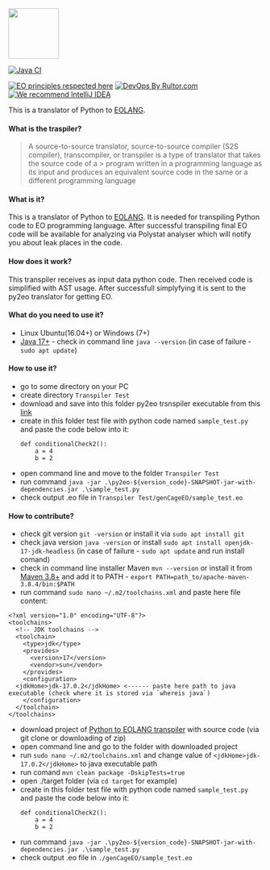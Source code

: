 
<img src="https://www.yegor256.com/images/books/elegant-objects/cactus.svg" height="100px" />

[![Java CI](https://github.com/polystat/py2eo/actions/workflows/github-ci.yml/badge.svg)](https://github.com/polystat/py2eo/actions/workflows/github-ci.yml)

[![EO principles respected here](https://www.elegantobjects.org/badge.svg)](https://www.elegantobjects.org)
[![DevOps By Rultor.com](http://www.rultor.com/b/polystat/py2eo)](http://www.rultor.com/p/polystat/py2eo)
[![We recommend IntelliJ IDEA](https://www.elegantobjects.org/intellij-idea.svg)](https://www.jetbrains.com/idea/)

This is a translator of Python to [EOLANG](https://www.eolang.org).
#### What is the traspiler? ####
> A source-to-source translator, source-to-source compiler (S2S compiler), transcompiler, or transpiler is a type of translator that takes the source code of a > program written in a programming language as its input and produces an equivalent source code in the same or a different programming language

#### What is it? ####
This is a translator of Python to [EOLANG](https://www.eolang.org). It is needed for transpiling Python code to EO programming language. After successful transpiling final EO code will be available for analyzing via Polystat analyser which will notify you about leak places in the code. 

#### How does it work? ####
This transpiler receives as input data python code. Then received code is simplified with AST usage. After successfull simplyfying it is sent to the py2eo translator for getting EO.

#### What do you need to use it? ####
* Linux Ubuntu(16.04+) or Windows (7+)
* [Java 17+](https://download.java.net/openjdk/jdk11/ri/openjdk-11+28_windows-x64_bin.zip) - check in command line `java --version` (in case of failure - `sudo apt update`)

#### How to use it? ####
- go to some directory on your PC
- create directory `Transpiler Test`
- download and save into this folder py2eo trsnspiler executable from this [link](https://repo1.maven.org/maven2/org/polystat/py2eo/0.0.3/py2eo-0.0.3-jar-with-dependencies.jar)
- create in this folder test file with python code named `sample_test.py` and paste the code below into it:
    ```
    def conditionalCheck2():
        a = 4
        b = 2
    ```
- open command line and move to the folder `Transpiler Test`
- run command `java -jar .\py2eo-${version_code}-SNAPSHOT-jar-with-dependencies.jar .\sample_test.py`
- check output .eo file in `Transpiler Test/genCageEO/sample_test.eo`


#### How to contribute? ####
- check git version `git -version` or install it via `sudo apt install git`
- check java version `java -version` or install `sudo apt install openjdk-17-jdk-headless` (in case of failure - `sudo apt update` and run install comand)
- check in command line installer Maven `mvn --version` or install it from [Maven 3.8+](https://maven.apache.org/download.cgi) and add it to PATH - `export PATH=path_to/apache-maven-3.8.4/bin:$PATH`
- run command `sudo nano ~/.m2/toolchains.xml` and paste here file content:
```
<?xml version="1.0" encoding="UTF-8"?>
<toolchains>
  <!-- JDK toolchains -->
  <toolchain>
    <type>jdk</type>
    <provides>
      <version>17</version>
      <vendor>sun</vendor>
    </provides>
    <configuration>
  <jdkHome>jdk-17.0.2</jdkHome> <------ paste here path to java executable (check where it is stored via `whereis java`)
    </configuration>
  </toolchain>
</toolchains>
```
- download project of [Python to EOLANG transpiler](https://github.com/polystat/py2eo) with source code (via git clone or downloading of zip)
- open command line and go to the folder with downloaded project
- run `sudo nano ~/.m2/toolchains.xml` and change value of `<jdkHome>jdk-17.0.2</jdkHome>` to java executable path
- run comand `mvn clean package -DskipTests=true`
- open ./target folder (via `cd target` for example)
- create in this folder test file with python code named `sample_test.py` and paste the code below into it:
    ```
    def conditionalCheck2():
        a = 4
        b = 2
    ```
- run command `java -jar .\py2eo-${version_code}-SNAPSHOT-jar-with-dependencies.jar .\sample_test.py`
- check output .eo file in `./genCageEO/sample_test.eo`
